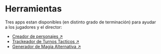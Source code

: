 # Herramientas

Tres apps estan disponibles (en distinto grado de terminación) para ayudar a los jugadores y el director:

- [Creador de personajes ↗](https://krom-char.vercel.app/)
- [Trackeador de Turnos Tacticos ↗](https://krom-turn.vercel.app/)
- [Generador de Magia Alternativa ↗](https://krom-magic.vercel.app/)

